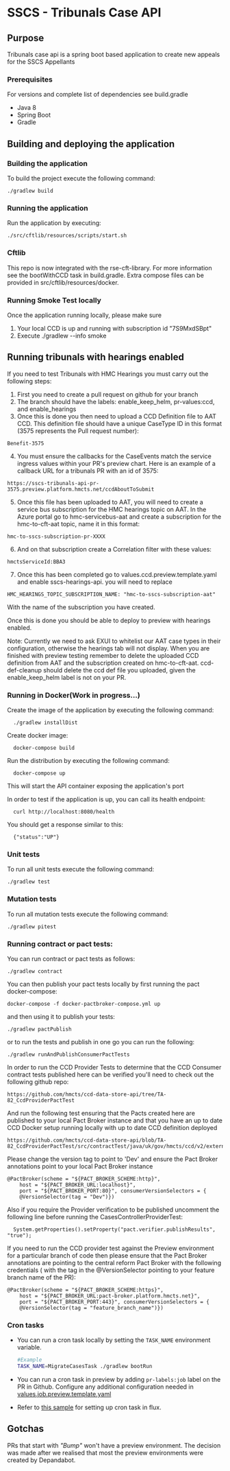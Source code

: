# SSCS - Tribunals Case API

## Purpose 
Tribunals case api is a spring boot based application to create new appeals for the SSCS Appellants


### Prerequisites

For versions and complete list of dependencies see build.gradle

* Java 8
* Spring Boot
* Gradle

## Building and deploying the application 
  
### Building the application

To build the project execute the following command:

```
./gradlew build
```

### Running the application

Run the application by executing:

```
./src/cftlib/resources/scripts/start.sh
```

### Cftlib

This repo is now integrated with the rse-cft-library. For more information see the bootWithCCD task in build.gradle.
Extra compose files can be provided in src/cftlib/resources/docker.

### Running Smoke Test locally
Once the application running locally, please make sure
1. Your local CCD is up and running with subscription id "7S9MxdSBpt"
2. Execute ./gradlew --info smoke

## Running tribunals with hearings enabled
If you need to test Tribunals with HMC Hearings you must carry out the following steps:
1. First you need to create a pull request on github for your branch
2. The branch should have the labels: enable_keep_helm, pr-values:ccd, and enable_hearings
3. Once this is done you then need to upload a CCD Definition file to AAT CCD. This definition file should have a unique CaseType ID in this format (3575 represents the Pull request number):

```
Benefit-3575 
```
4. You must ensure the callbacks for the CaseEvents match the service ingress values within your PR's preview chart. Here is an example of a callback URL for a tribunals PR with an id of 3575:

```
https://sscs-tribunals-api-pr-3575.preview.platform.hmcts.net/ccdAboutToSubmit
```

5. Once this file has been uploaded to AAT, you will need to create a service bus subscription for the HMC hearings topic on AAT. In the Azure portal go to hmc-servicebus-aat and create a subscription for the hmc-to-cft-aat topic,
   name it in this format:

```
hmc-to-sscs-subscription-pr-XXXX
```

6. And on that subscription create a Correlation filter with these values:
```
hmctsServiceId:BBA3
```

7. Once this has been completed go to values.ccd.preview.template.yaml and enable sscs-hearings-api. you will need to replace

```
HMC_HEARINGS_TOPIC_SUBSCRIPTION_NAME: "hmc-to-sscs-subscription-aat"
```

With the name of the subscription you have created.


Once this is done you should be able to deploy to preview with hearings enabled. 

Note: Currently we need to ask EXUI to whitelist our AAT case types in their configuration, otherwise the hearings tab will not display.
When you are finished with preview testing remember to delete the uploaded CCD definition from AAT and the subscription created on hmc-to-cft-aat. 
ccd-def-cleanup should delete the ccd def file you uploaded, given the enable_keep_helm label is not on your PR. 



### Running in Docker(Work in progress...)
Create the image of the application by executing the following command:

```
  ./gradlew installDist
```

Create docker image:

```
  docker-compose build
```

Run the distribution by executing the following command:

```
  docker-compose up
```

This will start the API container exposing the application's port

In order to test if the application is up, you can call its health endpoint:

```
  curl http://localhost:8080/health
```

You should get a response similar to this:

```
  {"status":"UP"}
```


### Unit tests

To run all unit tests execute the following command:

```
./gradlew test
```
### Mutation tests

To run all mutation tests execute the following command:

```
./gradlew pitest
```

### Running contract or pact tests:

You can run contract or pact tests as follows:

```
./gradlew contract
```

You can then publish your pact tests locally by first running the pact docker-compose:

```
docker-compose -f docker-pactbroker-compose.yml up
```

and then using it to publish your tests:

```
./gradlew pactPublish
```


or to run the tests and publish in one go you can run the following:

```
./gradlew runAndPublishConsumerPactTests
```

In order to run the CCD Provider Tests to determine that the CCD Consumer contract tests published here can be verified you'll need to check out the following github repo:

```
https://github.com/hmcts/ccd-data-store-api/tree/TA-82_CcdProviderPactTest
```
And run the following test ensuring that the Pacts created here are published to your local Pact Broker instance and that you have an up to date CCD Docker setup running locally with up to date CCD definition deployed

```
https://github.com/hmcts/ccd-data-store-api/blob/TA-82_CcdProviderPactTest/src/contractTest/java/uk/gov/hmcts/ccd/v2/external/controller/CasesControllerProviderTest.java
```
Please change the version tag to point to 'Dev' and ensure the Pact Broker annotations point to your local Pact Broker instance

```
@PactBroker(scheme = "${PACT_BROKER_SCHEME:http}",
    host = "${PACT_BROKER_URL:localhost}",
    port = "${PACT_BROKER_PORT:80}", consumerVersionSelectors = {
    @VersionSelector(tag = "Dev")})
```

Also if you require the Provider verification to be published uncomment the following line before running the CasesControllerProviderTest:

```
  System.getProperties().setProperty("pact.verifier.publishResults", "true");
```

If you need to run the CCD provider test against the Preview environment for a particular branch of code then please ensure that the Pact Broker annotations are pointing to the central reform Pact Broker with the following credentials ( with the tag in the @VersionSelector pointing to your feature branch name of the PR):

```
@PactBroker(scheme = "${PACT_BROKER_SCHEME:https}",
    host = "${PACT_BROKER_URL:pact-broker.platform.hmcts.net}",
    port = "${PACT_BROKER_PORT:443}", consumerVersionSelectors = {
    @VersionSelector(tag = "feature_branch_name")})

```
### Cron tasks

- You can run a cron task locally by setting the `TASK_NAME` environment variable.

   ```bash
   #Example
   TASK_NAME=MigrateCasesTask ./gradlew bootRun
   ```
- You can run a cron task in preview by adding `pr-labels:job` label on the PR in Github. Configure any additional configuration needed in [values.job.preview.template.yaml](charts/sscs-tribunals-api/values.job.preview.template.yaml)
- Refer to [this sample](https://github.com/hmcts/cnp-flux-config/tree/8a819d0f5d1d35f5d8c1e8610d8662419f0a0d1b/apps/sscs/sscs-cron) for setting up cron task in flux.

## Gotchas

PRs that start with _"Bump"_ won't have a preview environment. The decision was made after we realised that most the preview environments were created by Depandabot.
